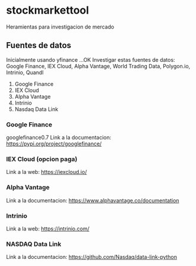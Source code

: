 # stockmarkettool
Heramientas para investigacion de mercado

## Fuentes de datos
Inicialmente usando yfinance ...OK
Investigar estas fuentes de datos: Google Finance, IEX Cloud, Alpha Vantage, World Trading Data, Polygon.io, Intrinio, Quandl

1. Google Finance
2. IEX Cloud
3. Alpha Vantage
4. Intrinio
5. Nasdaq Data Link

### Google Finance
googlefinance0.7
Link a la documentacion: https://pypi.org/project/googlefinance/

### IEX Cloud (opcion paga)
Link a la web: https://iexcloud.io/

### Alpha Vantage
Link a la documentacion: https://www.alphavantage.co/documentation

### Intrinio
Link a la web: https://intrinio.com/

### NASDAQ Data Link

Link a la documentacion: https://github.com/Nasdaq/data-link-python
